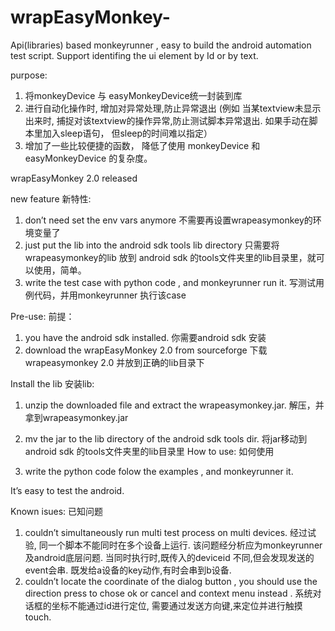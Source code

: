 # wrapEasyMonkey-
Api(libraries) based monkeyrunner , easy to build the android automation test script.  Support identifing the ui element by Id or by text.

purpose: 
1. 将monkeyDevice 与 easyMonkeyDevice统一封装到库
2. 进行自动化操作时, 增加对异常处理,防止异常退出 (例如 当某textview未显示出来时, 捕捉对该textview的操作异常,防止测试脚本异常退出. 如果手动在脚本里加入sleep语句， 但sleep的时间难以指定）
3. 增加了一些比较便捷的函数， 降低了使用 monkeyDevice 和 easyMonkeyDevice 的复杂度。



wrapEasyMonkey 2.0 released

new feature 新特性:
1. don’t need set the env vars anymore
不需要再设置wrapeasymonkey的环境变量了
2. just put the lib into the android sdk tools lib directory
只需要将wrapeasymonkey的lib 放到 android sdk 的tools文件夹里的lib目录里，就可以使用，简单。
3. write the test case with python code , and monkeyrunner run it.
写测试用例代码，并用monkeyrunner 执行该case

Pre-use: 前提：
1. you have the android sdk installed.
你需要android sdk 安装
2. download the wrapEasyMonkey 2.0 from sourceforge 
下载wrapeasymonkey 2.0 并放到正确的lib目录下

Install the lib 安装lib:
1. unzip the downloaded file and extract the wrapeasymonkey.jar.
解压，并拿到wrapeasymonkey.jar
2. mv the jar to the lib directory of the android sdk tools dir.
将jar移动到 android sdk 的tools文件夹里的lib目录里
How to use: 如何使用

1. write the python code folow the examples , and monkeyrunner it.

It’s easy to test the android.

Known isues: 已知问题
1. couldn’t simultaneously run multi test process on multi devices. 经过试验, 同一个脚本不能同时在多个设备上运行. 该问题经分析应为monkeyrunner及android底层问题. 当同时执行时,既传入的deviceid 不同,但会发现发送的event会串. 既发给a设备的key动作,有时会串到b设备.
2. couldn’t locate the coordinate of the dialog button , you should use the direction press to chose ok or cancel and context menu instead . 系统对话框的坐标不能通过id进行定位, 需要通过发送方向键,来定位并进行触摸touch.
